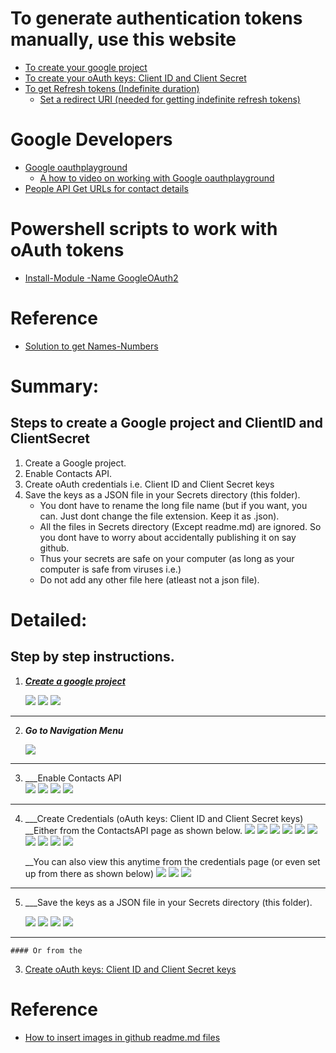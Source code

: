 # To generate authentication tokens manually, use this website
* [To create your google project](https://console.cloud.google.com/cloud-resource-manager)
* [To create your oAuth keys: Client ID and Client Secret](https://developers.google.com/identity/protocols/OpenIDConnect#getcredentials)
* [To get Refresh tokens (Indefinite duration)](https://monteledwards.com/2017/03/05/powershell-oauth-downloadinguploading-to-google-drive-via-drive-api/)
    * [Set a redirect URI (needed for getting indefinite refresh tokens)](https://developers.google.com/identity/protocols/OpenIDConnect#setredirecturi) 

# Google Developers
* [Google oauthplayground](https://developers.google.com/oauthplayground/ )
    * [A how to video on working with Google oauthplayground](https://www.youtube.com/watch?v=nRF_HdrYeGE ) 
* [People API Get URLs for contact details](https://developers.google.com/people/api/rest/v1/people/get) 

# Powershell scripts to work with oAuth tokens
* [Install-Module -Name GoogleOAuth2](https://www.powershellgallery.com/packages/GoogleOAuth2/1.0.1.0)

# Reference
* [Solution to get Names-Numbers](https://www.reddit.com/r/PowerShell/comments/7ax36a/powershell_and_google_contacts_api/)

# Summary: 
## Steps to create a Google project and ClientID and ClientSecret
1. Create a Google project.
2. Enable Contacts API.
3. Create oAuth credentials i.e. Client ID and Client Secret keys
4. Save the keys as a JSON file in your Secrets directory (this folder).
    - You dont have to rename the long file name (but if you want, you can. Just dont change the file extension. Keep it as .json).
    - All the files in Secrets directory (Except readme.md) are ignored. So you dont have to worry about accidentally publishing it on say github.
    - Thus your secrets are safe on your computer (as long as your computer is safe from viruses i.e.)
    - Do not add any other file here (atleast not a json file).

# Detailed: 
## Step by step instructions.
1. ___[Create a google project](https://console.cloud.google.com/cloud-resource-manager)___

    <img src= "../Images/CreateProject.png">
    <img src= "../Images/ProjectName.png">
    <img src= "../Images/ProjectCreated.png" >
--------
2. ___Go to Navigation Menu___

    <img src= "../Images/NavigationMenu.png" >
--------
3. ___Enable Contacts API  
    <img src= "../Images/APIsAndServices-Dashboard.png">
    <img src= "../Images/EnableAPIsAndServices.png">
    <img src= "../Images/ContactsAPI.png">
    <img src= "../Images/EnableContactsAPI.png">
--------
4. ___Create Credentials (oAuth keys:  Client ID and Client Secret keys)
    __Either from the ContactsAPI page as shown below.
    <img src= "../Images/CreateCredentials.png">
    <img src= "../Images/Credentials-oAuthClientID.png">
    <img src= "../Images/SetProductNameOnConsentScreen.png">
    <img src= "../Images/oAuthConsentScreen.png">
    <img src= "../Images/GiveApplicationName.png">
    <img src= "../Images/GoBackToCredentials.png">
    <img src= "../Images/TryCreateCredentialsAgain.png">
    <img src= "../Images/oAuthClientID.png">
    <img src= "../Images/CreateoAuthClientID.png">
    <img src= "../Images/ClientIDAndClientSecretCreated.png">
    
    __You can also view this anytime from the credentials page (or even set up from there as shown below)
    <img src= "../Images/CredentialsMenu.png">
    <img src= "../Images/ViewCredentials.png">
    <img src= "../Images/ViewClientIDAndClientSecret.png">
--------
5. ___Save the keys as a JSON file in your Secrets directory (this folder).

    <img src= "../Images/DownloadJSON.png">
    <img src= "../Images/DownloadedFile.png">
    <img src= "../Images/CopyFileFromDownloads.png">
    <img src= "../Images/MoveFileToSecrets.png">
--------
    #### Or from the 
3. [Create oAuth keys:  Client ID and Client Secret keys](https://developers.google.com/identity/protocols/OpenIDConnect#getcredentials)

    

# Reference
* [How to insert images in github readme.md files](https://youtu.be/hHbWF1Bvgf4)
